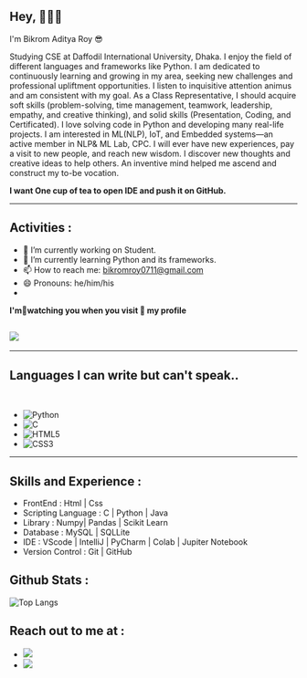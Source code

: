 ## Hey, 🙋🏼‍♂️
<p>I'm Bikrom Aditya Roy 😎</p>

<p>Studying CSE at Daffodil International University, Dhaka. I enjoy the field of different languages and frameworks like Python.
I am dedicated to continuously learning and growing in my area, seeking new challenges and professional upliftment opportunities.
I listen to inquisitive attention animus and am consistent with my goal. 
As a Class Representative, I should acquire soft skills (problem-solving, time management, teamwork, leadership, empathy, and creative thinking),  and solid skills (Presentation, Coding, and Certificated). 
I love solving code in Python and developing many real-life projects. I am interested in ML(NLP), IoT, and Embedded systems—an active member in NLP& ML Lab, CPC.
I will ever have new experiences, pay a visit to new people, and reach new wisdom.  I discover new thoughts and creative ideas to help others. An inventive mind helped me ascend and construct my to-be vocation.
</p>
 <p><b>I want One cup of tea to open IDE and push it on GitHub. </b></p> 

<hr />

## Activities  :

- 🔭 I’m currently working on Student. 
- 🌱 I’m currently learning Python and its frameworks. 
- 📫 How to reach me: bikromroy0711@gmail.com 
- 😄 Pronouns: he/him/his
- 
<p><b>I'm📝watching you when you visit 👀 my profile </b></p>

## ![](https://komarev.com/ghpvc/?username=ADATYA&color=brightgreen) 

<hr />

## Languages I can write but  can't speak..

<br />

* ![Python](https://img.shields.io/badge/python-3670A0?style=for-the-badge&logo=python&logoColor=ffdd54) &nbsp;
* ![C](https://img.shields.io/badge/c-%2300599C.svg?style=for-the-badge&logo=c&logoColor=white) &nbsp;
* ![HTML5](https://img.shields.io/badge/html5-%23E34F26.svg?style=for-the-badge&logo=html5&logoColor=white) &nbsp;
* ![CSS3](https://img.shields.io/badge/css3-%231572B6.svg?style=for-the-badge&logo=css3&logoColor=white)
<hr />

##  Skills and Experience :

- FrontEnd           : Html | Css 
- Scripting Language : C | Python | Java
- Library            : Numpy| Pandas | Scikit Learn 
- Database           : MySQL | SQLLite 
- IDE                : VScode | IntelliJ | PyCharm | Colab | Jupiter Notebook
- Version Control     : Git | GitHub

##  Github Stats : 
![Top Langs](https://github-readme-stats.vercel.app/api/top-langs/?username=ADATYA) &nbsp;


## Reach out to me at :
* [<img src="https://img.shields.io/badge/linkedin-%230077B5.svg?&style=for-the-badge&logo=linkedin&logoColor=white" />](https://www.linkedin.com/in/bikromroy/) &nbsp;
* [<img src ="https://img.shields.io/badge/Email-Here-%23E4405F.svg?&style=for-the-badge&logo=&logoColor=white%22">](bikromroy0711@gmail.com)



